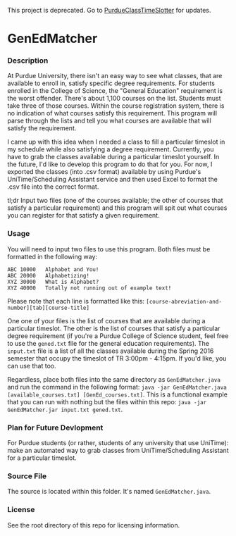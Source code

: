 This project is deprecated. Go to [PurdueClassTimeSlotter](http://www.github.com/kevindong/PurdueClassTimeSlotter) for updates.

# GenEdMatcher

### Description
At Purdue University, there isn't an easy way to see what classes, that are available to enroll in, satisfy specific degree requirements. For students enrolled in the College of Science, the "General Education" requirement is the worst offender. There's about 1,100 courses on the list. Students must take three of those courses. Within the course registration system, there is no indication of what courses satisfy this requirement. This program will parse through the lists and tell you what courses are available that will satisfy the requirement. 

I came up with this idea when I needed a class to fill a particular timeslot in my schedule while also satisfying a degree requirement. Currently, you have to grab the classes available during a particular timeslot yourself. In the future, I'd like to develop this program to do that for you. For now, I exported the classes (into .csv format) available by using Purdue's UniTime/Scheduling Assistant service and then used Excel to format the .csv file into the correct format. 

tl;dr Input two files (one of the courses available; the other of courses that satisfy a particular requirement) and this program will spit out what courses you can register for that satisfy a given requirement.

### Usage
You will need to input two files to use this program. Both files must be formatted in the following way: 

````
ABC 10000	Alphabet and You!
ABC 20000	Alphabetizing!
XYZ 30000	What is Alphabet?
XYZ 40000	Totally not running out of example text!
````
Please note that each line is formatted like this: `[course-abreviation-and-number][tab][course-title]`

One one of your files is the list of courses that are available during a particular timeslot. The other is the list of courses that satisfy a particular degree requirement (if you're a Purdue College of Science student, feel free to use the `gened.txt` file for the general education requirements). The `input.txt` file is a list of all the classes available during the Spring 2016 semester that occupy the timeslot of TR 3:00pm - 4:15pm. If you'd like, you can use that too. 

Regardless, place both files into the same directory as `GenEdMatcher.java` and run the command in the following format: `java -jar GenEdMatcher.java [available_courses.txt] [GenEd_courses.txt]`. This is a functional example that you can run with nothing but the files within this repo: `java -jar GenEdMatcher.jar input.txt gened.txt`.

### Plan for Future Devlopment
For Purdue students (or rather, students of any university that use UniTime): make an automated way to grab classes from UniTime/Scheduling Assistant for a particular timeslot. 

### Source File
The source is located within this folder. It's named `GenEdMatcher.java`. 

### License
See the root directory of this repo for licensing information.